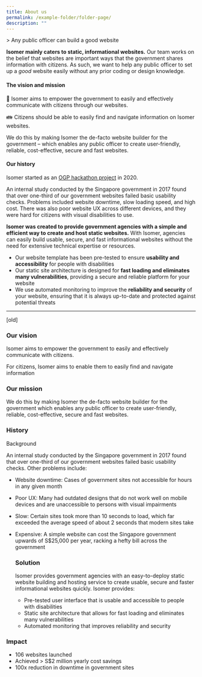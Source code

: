 ```yaml
---
title: About us
permalink: /example-folder/folder-page/
description: ""
---
```

&gt; Any public officer can build a good website


**Isomer mainly caters to static, informational websites.** Our team works on the belief that websites are important ways that the government shares information with citizens. As such, we want to help any public officer to set up a *good* website easily without any prior coding or design knowledge.


#### The vision and mission
🏢 Isomer aims to empower the government to easily and effectively communicate with citizens through our websites.

👪 Citizens should be able to easily find and navigate information on Isomer websites.

We do this by making Isomer the de-facto website builder for the government – which enables any public officer to create user-friendly, reliable, cost-effective, secure and fast websites.

#### Our history
Isomer started as an [OGP hackathon project](https://hack.gov.sg/) in 2020. 

An internal study conducted by the Singapore government in 2017 found that over one-third of our government websites failed basic usability checks. Problems included website downtime, slow loading speed, and high cost. There was also poor website UX across different devices, and they were hard for citizens with visual disabilities to use.

**Isomer was created to provide government agencies with a simple and efficient way to create and host static websites.** With Isomer, agencies can easily build usable, secure, and fast informational websites without the need for extensive technical expertise or resources.

- Our website template has been pre-tested to ensure **usability and accessibility** for people with disabilities
- Our static site architecture is designed for **fast loading and eliminates many vulnerabilities**, providing a secure and reliable platform for your website
- We use automated monitoring to improve the **reliability and security** of your website, ensuring that it is always up-to-date and protected against potential threats



---

[old]


### Our vision
    
Isomer aims to empower the government to easily and effectively communicate with citizens.

For citizens, Isomer aims to enable them to easily find and navigate information
    
    
### Our mission
    
We do this by making Isomer the de-facto website builder for the government which enables any public officer to create user-friendly, reliable, cost-effective, secure and fast websites.
    
### History
Background
    
An internal study conducted by the Singapore government in 2017 found that over one-third of our government websites failed basic usability checks. Other problems include:
    
- Website downtime: Cases of government sites not accessible for hours in any given month
- Poor UX: Many had outdated designs that do not work well on mobile devices and are unaccessible to persons with visual impairments
- Slow: Certain sites took more than 10 seconds to load, which far exceeded the average speed of about 2 seconds that modern sites take
- Expensive: A simple website can cost the Singapore government upwards of S$25,000 per year, racking a hefty bill across the government
    
    ### Solution
    
    Isomer provides government agencies with an easy-to-deploy static website building and hosting service to create usable, secure and faster informational websites quickly. Isomer provides:
    
    *   Pre-tested user interface that is usable and accessible to people with disabilities
    *   Static site architecture that allows for fast loading and eliminates many vulnerabilities
    *   Automated monitoring that improves reliability and security
    
### Impact
    
- 106 websites launched
- Achieved &gt; S$2 million yearly cost savings
- 100x reduction in downtime in government sites 
